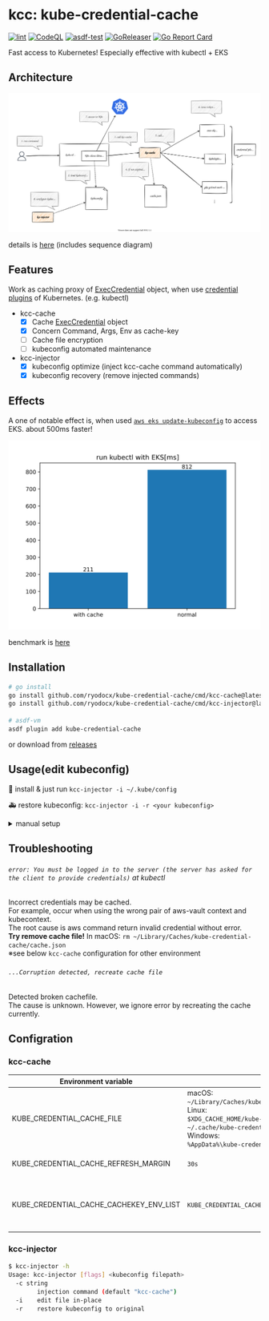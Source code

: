 # kcc: kube-credential-cache

[![lint](https://github.com/ryodocx/kube-credential-cache/actions/workflows/golangci-lint.yaml/badge.svg)](https://github.com/ryodocx/kube-credential-cache/actions/workflows/golangci-lint.yaml)
[![CodeQL](https://github.com/ryodocx/kube-credential-cache/actions/workflows/codeql-analysis.yml/badge.svg)](https://github.com/ryodocx/kube-credential-cache/actions/workflows/codeql-analysis.yml)
[![asdf-test](https://github.com/ryodocx/kube-credential-cache/actions/workflows/asdf-test.yml/badge.svg)](https://github.com/ryodocx/kube-credential-cache/actions/workflows/asdf-test.yml)
[![GoReleaser](https://github.com/ryodocx/kube-credential-cache/actions/workflows/goreleaser.yaml/badge.svg)](https://github.com/ryodocx/kube-credential-cache/actions/workflows/goreleaser.yaml)
[![Go Report Card](https://goreportcard.com/badge/github.com/ryodocx/kube-credential-cache)](https://goreportcard.com/report/github.com/ryodocx/kube-credential-cache)

Fast access to Kubernetes!
Especially effective with kubectl + EKS

## Architecture
[![](./docs/summary.drawio.svg)](./docs)

details is [here](./docs) (includes sequence diagram)

## Features
Work as caching proxy of [ExecCredential](https://kubernetes.io/docs/reference/config-api/client-authentication.v1/#client-authentication-k8s-io-v1-ExecCredential) object, when use [credential plugins](https://kubernetes.io/docs/reference/access-authn-authz/authentication/#client-go-credential-plugins) of Kubernetes. (e.g. kubectl)

- kcc-cache
  - [x] Cache [ExecCredential](https://kubernetes.io/docs/reference/config-api/client-authentication.v1/#client-authentication-k8s-io-v1-ExecCredential) object
  - [x] Concern Command, Args, Env as cache-key
  - [ ] Cache file encryption
  - [ ] kubeconfig automated maintenance
- kcc-injector
  - [x] kubeconfig optimize (inject kcc-cache command automatically)
  - [x] kubeconfig recovery (remove injected commands)

## Effects
A one of notable effect is, when used [`aws eks update-kubeconfig`](https://docs.aws.amazon.com/eks/latest/userguide/create-kubeconfig.html) to access EKS. about 500ms faster!

![](./benchmark/graph_eks.svg)

benchmark is [here](./benchmark/)

## Installation

```sh
# go install
go install github.com/ryodocx/kube-credential-cache/cmd/kcc-cache@latest
go install github.com/ryodocx/kube-credential-cache/cmd/kcc-injector@latest

# asdf-vm
asdf plugin add kube-credential-cache
```

or download from [releases](https://github.com/ryodocx/kube-credential-cache/releases)

## Usage(edit kubeconfig)

:running: install & just run `kcc-injector -i ~/.kube/config`

:ambulance: restore kubeconfig: `kcc-injector -i -r <your kubeconfig>`


<details>
<summary>manual setup</summary>
<p>

if manually edit kubeconfig,
  * set `kcc-cache` to command
  * original command move to args
  * :warning: **Do not use the same pattern for command, args and env**
    * :warning:U sing the same pattern presents the risk of mixing up credentials
    * :warning: env is ignored if not in `KUBE_CREDENTIAL_CACHE_CACHEKEY_ENV_LIST`
    * if use `kcc-injector`, generate unique env `KUBE_CREDENTIAL_CACHE_USER` from user's name

EKS (same effect as `kcc-injector -i <your kubeconfig>`)

```diff
kind: Config
apiVersion: v1
clusters: [...]
contexts: [...]
current-context: <your-current-context>
preferences: {}
users:
  - name: user-name
    user:
      exec:
        apiVersion: client.authentication.k8s.io/v1beta1
-       command: aws
+       command: kcc-cache
        args:
+         - aws
          - --region
          - <your-region>
          - eks
          - get-token
          - --cluster-name
          - <your-cluster>
        env:
          - name: AWS_PROFILE
            value: <your-profile>
```

EKS with [aws-vault](https://github.com/99designs/aws-vault)

```diff
kind: Config
apiVersion: v1
clusters: [...]
contexts: [...]
current-context: <your-current-context>
preferences: {}
users:
  - name: user-name
    user:
      exec:
        apiVersion: client.authentication.k8s.io/v1beta1
-       command: aws
+       command: kcc-cache
        args:
+         - aws-vault
+         - exec
+         - <your-profile>
+         - --
+         - aws
          - --region
          - <your-region>
          - eks
          - get-token
          - --cluster-name
          - <your-cluster>
-       env:
-         - name: AWS_PROFILE
-           value: <your-profile>
```

kubeconfig specification
* https://kubernetes.io/docs/tasks/access-application-cluster/configure-access-multiple-clusters/
* https://pkg.go.dev/k8s.io/client-go/tools/clientcmd/api/v1#Config

</p>
</details>

## Troubleshooting

###### `error: You must be logged in to the server (the server has asked for the client to provide credentials)` at kubectl
Incorrect credentials may be cached.  
For example, occur when using the wrong pair of aws-vault context and kubecontext.  
The root cause is aws command return invalid credential without error.  
**Try remove cache file!** In macOS: `rm ~/Library/Caches/kube-credential-cache/cache.json`  
※see below `kcc-cache` configuration for other environment

###### `...Corruption detected, recreate cache file`
Detected broken cachefile.  
The cause is unknown. However, we ignore error by recreating the cache currently.

## Configration

### kcc-cache

| Environment variable                    | default                                                                                                                                                                                                                                        | description                                        |
|-----------------------------------------|------------------------------------------------------------------------------------------------------------------------------------------------------------------------------------------------------------------------------------------------|----------------------------------------------------|
| KUBE_CREDENTIAL_CACHE_FILE              | macOS:</br>`~/Library/Caches/kube-credential-cache/cache.json`</br>Linux:</br>`$XDG_CACHE_HOME/kube-credential-cache/cache.json`</br>`~/.cache/kube-credential-cache/cache.json`</br>Windows:</br>`%AppData%\kube-credential-cache\cache.json` | path of Cache file                                 |
| KUBE_CREDENTIAL_CACHE_REFRESH_MARGIN    | `30s`                                                                                                                                                                                                                                          | margin of credential refresh                       |
| KUBE_CREDENTIAL_CACHE_CACHEKEY_ENV_LIST | `KUBE_CREDENTIAL_CACHE_USER,AWS_PROFILE,AWS_REGION,AWS_VAULT`                                                                                                                                                                                  | comma separated env names for additional cache-key |

### kcc-injector

```sh
$ kcc-injector -h
Usage: kcc-injector [flags] <kubeconfig filepath>
  -c string
        injection command (default "kcc-cache")
  -i    edit file in-place
  -r    restore kubeconfig to original
```
